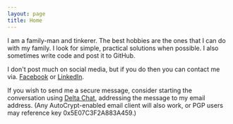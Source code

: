 ```yaml
---
layout: page
title: Home
---
```


I am a family-man and tinkerer. The best hobbies are the ones that I can do
with my family. I look for simple, practical solutions when possible. I also
sometimes write code and post it to GitHub.

I don't post much on social media, but if you do then you can contact me
via. [Facebook](https://www.facebook.com/cameroncking) or 
[LinkedIn](https://www.linkedin.com/in/cameroncking).

If you wish to send me a secure message, consider starting the
conversation using [Delta Chat](https://delta.chat/), addressing the
message to my email address.  (Any AutoCrypt-enabled email client will
also work, or PGP users may reference key 0x5E07C3F2A883A459.)
